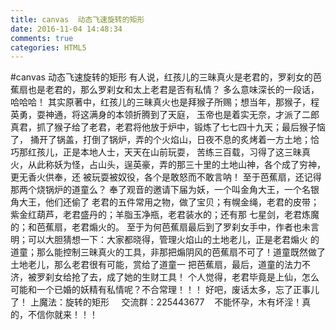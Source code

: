 ```yaml
---
title: canvas  动态飞速旋转的矩形
date: 2016-11-04 14:48:34
comments: true
categories: HTML5
---
```


#canvas  动态飞速旋转的矩形
有人说，红孩儿的三昧真火是老君的，罗刹女的芭蕉扇也是老君的，那么罗刹女和太上老君是否有私情？
多么意味深长的一段话，哈哈哈！
其实原著中，红孩儿的三昧真火也是拜猴子所赐；想当年，那猴子，程英勇，耍神通，将这满身的本领折腾到了天庭，
玉帝也是着实无奈，才派了二郎真君，抓了猴子给了老君，老君将他放于炉中，锻炼了七七四十九天；最后猴子恼了，
捅开了锅盖，打倒了锅炉，弄的个火焰山，日夜不息的炙烤着一方土地；恰巧那红孩儿，正是本地人士，天天在山前玩耍，
苦练三百载，习得了这三昧真火，从此称妖为怪，占山头，逞英豪，弄的那三十里的土地山神，各个成了穷神，更无香火供奉，还
被玩耍被奴役，各个是敢怒而不敢言呐！
至于芭蕉扇，还记得那两个烧锅炉的道童么？ 奉了观音的邀请下届为妖，一个叫金角大王，一个名银角大王，他们还偷了
老君的五件常用之物，做了宝贝；有幌金绳，老君的皮带；紫金红葫芦，老君盛丹的；羊脂玉净瓶，老君装水的；还有那
七星剑，老君炼魔的；和芭蕉扇，老君煽火的。
至于为何芭蕉扇最后到了罗刹女手中，作者也未言明；可以大胆猜想一下：大家都晓得，管理火焰山的土地老儿，正是老君煽火
的道童；那么能控制三昧真火的工具，非那把煽阴风的芭蕉扇不可了！道童既然做了土地老儿，那么老君很有可能，赏给了道童一
把芭蕉扇，最后，道童的法力不济，被罗刹女给抢了去，成了她的生财工具！
个人觉得，老君毕竟是上仙，怎么可能和一个已婚的妖精有私情呢？不合常理！！！
好吧，废话太多，忘了正事儿了！
上魔法：旋转的矩形
 
 
交流群：225443677    不能怀孕，木有坏淫！真的，不信你就来！！！
 
